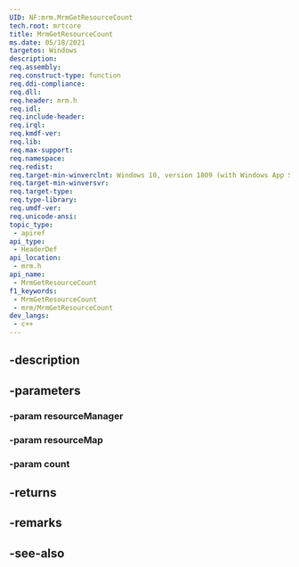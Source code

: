 ```yaml
---
UID: NF:mrm.MrmGetResourceCount
tech.root: mrtcore 
title: MrmGetResourceCount
ms.date: 05/18/2021 
targetos: Windows
description: 
req.assembly: 
req.construct-type: function
req.ddi-compliance: 
req.dll: 
req.header: mrm.h
req.idl: 
req.include-header: 
req.irql: 
req.kmdf-ver: 
req.lib: 
req.max-support: 
req.namespace: 
req.redist: 
req.target-min-winverclnt: Windows 10, version 1809 (with Windows App SDK 0.5 or later) 
req.target-min-winversvr: 
req.target-type: 
req.type-library: 
req.umdf-ver: 
req.unicode-ansi: 
topic_type:
 - apiref
api_type:
 - HeaderDef
api_location:
 - mrm.h
api_name:
 - MrmGetResourceCount
f1_keywords:
 - MrmGetResourceCount
 - mrm/MrmGetResourceCount
dev_langs:
 - c++
---
```


## -description

## -parameters

### -param resourceManager

### -param resourceMap

### -param count

## -returns

## -remarks

## -see-also

